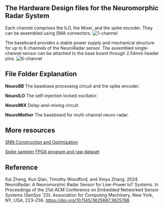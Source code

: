 ## The Hardware Design files for the Neuromorphic Radar System
Each channel comprises the ILO, the Mixer, and the spike encoder. They can be assembled using SMA connectors. 
![1-channel](https://github.com/kaizheng28/neuro-radar/assets/144567523/aa11b01c-7e67-4b84-a484-f320f9e5c70e)

The baseboard provides a stable power supply and mechanical structure for up to 6 channels of the NeuroRadar sensor. The assembled single-channel sensor can be attached to the base board through 2.54mm header pins.
![6-channel](https://github.com/kaizheng28/neuro-radar/assets/144567523/88a82930-523f-446b-a855-ca759a44e0f7)


## File Folder Explanation
**NeuroBB**
The basebase processing circuit and the spike encoder.

**NeuroILO**
The self-injection locked oscillator.

**NeuroMIX**
Delay-and-mixing circuit.

**NeuroMother**
The baseboard for multi-channel neuro-radar.

## More resources
[SNN Construction and Optimization](https://github.com/kaizheng28/neuro-radar-snn/)

[Spike sampler FPGA program and raw dataset](https://github.com/kaizheng28/spike-sampler)

## Reference
Kai Zheng, Kun Qian, Timothy Woodford, and Xinyu Zhang. 2024. NeuroRadar: A Neuromorphic Radar Sensor for Low-Power IoT Systems. In Proceedings of the 21st ACM Conference on Embedded Networked Sensor Systems (SenSys '23). Association for Computing Machinery, New York, NY, USA, 223–236. https://doi.org/10.1145/3625687.3625788
